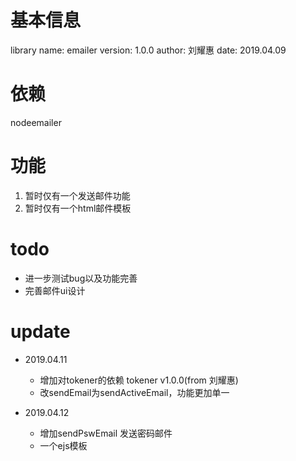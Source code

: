# 基本信息
library name: emailer 
version: 1.0.0
author: 刘耀惠
date: 2019.04.09

# 依赖
nodeemailer

# 功能
1. 暂时仅有一个发送邮件功能
2. 暂时仅有一个html邮件模板

# todo
- 进一步测试bug以及功能完善
- 完善邮件ui设计

# update
- 2019.04.11
  - 增加对tokener的依赖 tokener v1.0.0(from 刘耀惠)
  - 改sendEmail为sendActiveEmail，功能更加单一

- 2019.04.12
  - 增加sendPswEmail 发送密码邮件
  - 一个ejs模板